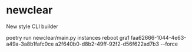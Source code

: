 # newclear
New style CLI builder

poetry run newclear/main.py instances reboot gra1 faa62666-1044-4e63-a49a-3a8b1fafc0ce a2f640b0-d8b2-49ff-92f2-d56f622ad7b3 --force
